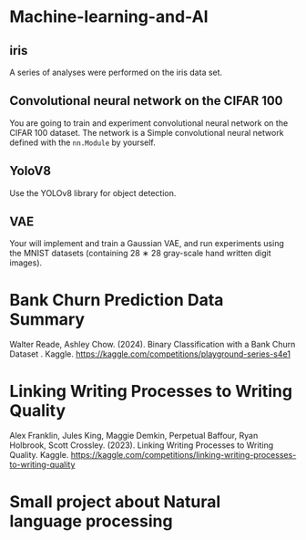 # Machine-learning-and-AI
## iris
A series of analyses were performed on the iris data set.

## Convolutional neural network on the CIFAR 100
You are going to train and experiment convolutional neural network on the CIFAR 100 dataset. 
The network is a Simple convolutional neural network defined with the `nn.Module` by yourself.

## YoloV8
Use the YOLOv8 library for object detection.

## VAE
Your will implement and train a Gaussian VAE, and run experiments using the
MNIST datasets (containing 28 ∗ 28 gray-scale hand written digit images).

# Bank Churn Prediction Data Summary
Walter Reade, Ashley Chow. (2024). Binary Classification with a Bank Churn Dataset . Kaggle. https://kaggle.com/competitions/playground-series-s4e1

# Linking Writing Processes to Writing Quality
Alex Franklin, Jules King, Maggie Demkin, Perpetual Baffour, Ryan Holbrook, Scott Crossley. (2023). Linking Writing Processes to Writing Quality. Kaggle. https://kaggle.com/competitions/linking-writing-processes-to-writing-quality

# Small project about Natural language processing
